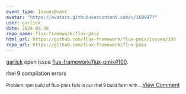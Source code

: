 ```yaml
---
event_type: IssuesEvent
avatar: "https://avatars.githubusercontent.com/u/169947?"
user: garlick
date: 2024-05-30
repo_name: flux-framework/flux-pmix
html_url: https://github.com/flux-framework/flux-pmix/issues/100
repo_url: https://github.com/flux-framework/flux-pmix
---
```


<a href='https://github.com/garlick' target='_blank'>garlick</a> open issue <a href='https://github.com/flux-framework/flux-pmix/issues/100' target='_blank'>flux-framework/flux-pmix#100</a>.

<p>rhel 9 compilation errors</p><small>Problem: rpm build of flux-pmix fails in our rhel 9 build farm with...</small><a href='https://github.com/flux-framework/flux-pmix/issues/100' target='_blank'>View Comment</a>